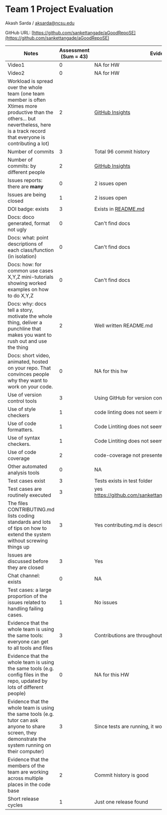 # Team 1 Project Evaluation

Akash Sarda / aksarda@ncsu.edu

GitHub URL: [https://github.com/sankettangade/aGoodRepoSE](https://github.com/sankettangade/aGoodRepoSE)

|Notes|Assessment (Sum = 43)|Evidence|
|-----|----------|--------|
|Video1|0|NA for HW|
|Video2|0|NA for HW|
|Workload is spread over the whole team (one team member is often Xtimes more productive than the others... but nevertheless, here is a track record that everyone is contributing a lot)|2|[GitHub Insights](https://github.com/sankettangade/aGoodRepoSE/graphs/contributors)|
|Number of commits|3|Total 96 commit history|
|Number of commits: by different people|2|[GitHub Insights](https://github.com/sankettangade/aGoodRepoSE/graphs/contributors)|
|Issues reports: there are **many**|0|2 issues open|
|Issues are being closed|1|2 issues open|
|DOI badge: exists|3|Exists in [README.md](https://github.com/sankettangade/aGoodRepoSE)|
|Docs: doco generated, format not ugly |0|Can't find docs|
|Docs: what: point descriptions of each class/function (in isolation) |0|Can't find docs|
|Docs: how: for common use cases X,Y,Z mini-tutorials showing worked examples on how to do X,Y,Z|0|Can't find docs|
|Docs: why: docs tell a story, motivate the whole thing, deliver a punchline that makes you want to rush out and use the thing|2|Well written README.md|
|Docs: short video, animated, hosted on your repo. That convinces people why they want to work on your code.|0|NA for this hw|
|Use of version control tools|3|Using GitHub for version control|
|Use of style checkers |1| code linting does not seem integrated|
|Use of code formatters. |1|Code Lintiting does not seem integrated|
|Use of syntax checkers. |1|Code Lintiting does not seem integrated|
|Use of code coverage |2|code-coverage not presented in README|
|Other automated analysis tools|0|NA|
|Test cases exist|3|Tests exists in test folder|
|Test cases are routinely executed|3|yes https://github.com/sankettangade/aGoodRepoSE/actions|
|The files CONTRIBUTING.md lists coding standards and lots of tips on how to extend the system without screwing things up|3|Yes contributing.md is descriptive|
|Issues are discussed before they are closed|3| Yes |
|Chat channel: exists|0|NA|
|Test cases: a large proportion of the issues related to handling failing cases.|1|No issues|
|Evidence that the whole team is using the same tools: everyone can get to all tools and files|3|Contributions are throughout the code|
|Evidence that the whole team is using the same tools (e.g. config files in the repo, updated by lots of different people)|0|NA for this HW|
|Evidence that the whole team is using the same tools (e.g. tutor can ask anyone to share screen, they demonstrate the system running on their computer)|3|Since tests are running, it would be good|
|Evidence that the members of the team are working across multiple places in the code base|2|Commit history is good|
|Short release cycles |1|Just one release found|
